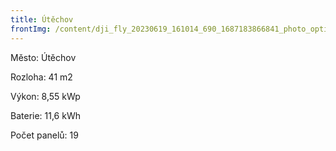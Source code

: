 ```yaml
---
title: Útěchov
frontImg: /content/dji_fly_20230619_161014_690_1687183866841_photo_optimized-min.jpeg
---
```

Město: Útěchov

Rozloha:  41 m2

Výkon: 8,55 kWp

Baterie: 11,6 kWh

Počet panelů: 19